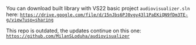 You can download built library with VS22 basic project <code>audiovisualizer.sln</code> here: <code>https://drive.google.com/file/d/15nJbs6PJ0vgy43l1PaEKiQN9fDm3TE-g/view?usp=sharing</code>

This repo is outdated, the updates continue on this one: <code>https://github.com/MilanSLoduha/audiovisualizer</code>

